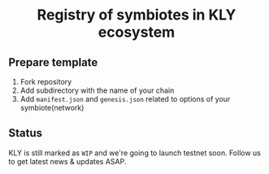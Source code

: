 <div align="center">

# Registry of symbiotes in KLY ecosystem

</div>

## Prepare template

1. Fork repository
2. Add subdirectory with the name of your chain
3. Add <code>manifest.json</code> and <code>genesis.json</code> related to options of your symbiote(network)


## Status

KLY is still marked as <code>WIP</code> and we're going to launch testnet soon. Follow us to get latest news & updates ASAP.